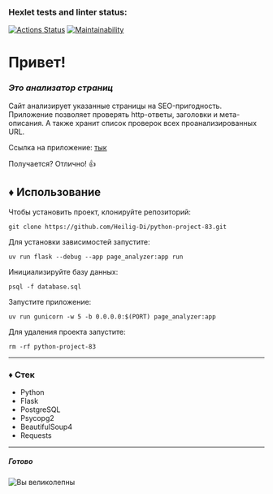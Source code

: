 ### Hexlet tests and linter status:
[![Actions Status](https://github.com/Heilig-Di/python-project-83/actions/workflows/hexlet-check.yml/badge.svg)](https://github.com/Heilig-Di/python-project-83/actions)
[![Maintainability](https://api.codeclimate.com/v1/badges/e81bccb635287fce5741/maintainability)](https://codeclimate.com/github/Heilig-Di/python-project-83/maintainability)
# Привет!

### ***Это анализатор страниц***

Сайт анализирует указанные страницы на SEO-пригодность. Приложение позволяет проверять http-ответы, заголовки и мета-описания. А также хранит список проверок всех проанализированных URL.

Ссылка на приложение: [тык](https://python-project-83-mfjy.onrender.com/)

Получается? Отлично! :+1:

## ♦ Использование
Чтобы установить проект, клонируйте репозиторий:
```
git clone https://github.com/Heilig-Di/python-project-83.git
```
Для установки зависимостей запустите:
```
uv run flask --debug --app page_analyzer:app run
```
Инициализируйте базу данных:
```
psql -f database.sql
```
Запустите приложение:
```
uv run gunicorn -w 5 -b 0.0.0.0:$(PORT) page_analyzer:app
```
Для удаления проекта запустите:
```
rm -rf python-project-83
```
---
### **♦ Стек**
* Python
* Flask
* PostgreSQL
* Psycopg2
* BeautifulSoup4
* Requests

---

##### Готово

![Вы великолепны](https://kartinkof.club/uploads/posts/2022-03/1648380246_5-kartinkof-club-p-mem-ti-potryasayushchii-5.jpg)

